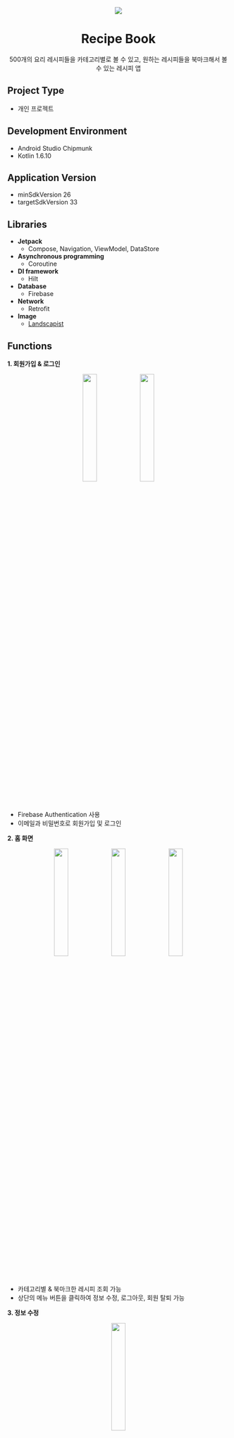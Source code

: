 <p align="center">
  <img src = "https://user-images.githubusercontent.com/62979330/185958682-d25e9eb1-b41f-4df5-ad27-d7eec77f9329.png">
</p>

<div align="center">
  <h1>Recipe Book</h1>
</div>

<div align="center">
  500개의 요리 레시피들을 카테고리별로 볼 수 있고, 원하는 레시피들을 북마크해서 볼 수 있는 레시피 앱 
</div>

## Project Type
+ 개인 프로젝트

## Development Environment
+ Android Studio Chipmunk
+ Kotlin 1.6.10

## Application Version
+ minSdkVersion 26
+ targetSdkVersion 33

## Libraries
+ __Jetpack__
  + Compose, Navigation, ViewModel, DataStore 
+ __Asynchronous programming__
  + Coroutine 
+ __DI framework__
  + Hilt
+ __Database__
  + Firebase
+ __Network__
  + Retrofit
+ __Image__
  + [Landscapist](https://github.com/skydoves/landscapist)
  
## Functions
__1. 회원가입 & 로그인__
<p align="center">
  <img src = "https://user-images.githubusercontent.com/62979330/185891352-bace8b56-5880-472e-8385-19f185b28202.png" width=25% height=25%>
  <img src = "https://user-images.githubusercontent.com/62979330/185891498-4477241f-297e-45ef-a8e9-4a13d07e604a.png" width=25% height=25%>
</p>

+ Firebase Authentication 사용
+ 이메일과 비밀번호로 회원가입 및 로그인

__2. 홈 화면__
<p align="center">
  <img src = "https://user-images.githubusercontent.com/62979330/185894122-adf2bcd8-d408-45ae-87fb-3f79dd553e04.png" width=25% height=25%>
  <img src = "https://user-images.githubusercontent.com/62979330/185894149-30acecdf-553e-4c34-90a5-9f0c8bc3e87f.png" width=25% height=25%>
  <img src = "https://user-images.githubusercontent.com/62979330/185894156-18e79d54-97fd-436a-a736-488669ce4a29.png" width=25% height=25%>
</p>

+ 카테고리별 & 북마크한 레시피 조회 가능
+ 상단의 메뉴 버튼을 클릭하여 정보 수정, 로그아웃, 회원 탈퇴 가능

__3. 정보 수정__
<p align="center">
  <img src = "https://user-images.githubusercontent.com/62979330/185892484-773a1fec-465b-4991-8194-6c5f3aff271e.png" width=25% height=25%>
</p>

+ 로그인한 사용자의 정보(닉네임, 비밀번호) 수정 가능

__3. 레시피 목록 조회__
<p align="center">
  <img src = "https://user-images.githubusercontent.com/62979330/185893392-8a68cc99-15a3-4a69-bc73-8ee72e588edc.png" width=25% height=25%>
</p>

+ 500개의 레시피들을 카테고리별로(밥, 국&찌개, 반찬, 일품, 후식) 조회 가능
+ Open API 사용 [식품의약품안전처_조리식품의 레시피 DB]
+ 원하는 레시피를 북마크 버튼으로 추가 또는 제거 가능

__4. 레시피(조리 방법, 재료) 조회__
<p align="center">
  <img src = "https://user-images.githubusercontent.com/62979330/185893416-ddecac0e-0fc8-4da3-b929-4d940bcb8235.png" width=25% height=25%>
  <img src = "https://user-images.githubusercontent.com/62979330/185893427-446a21ae-5978-4e8f-8849-6768121460d1.png" width=25% height=25%>
</p>

+ 레시피 목록에서 재료 또는 방법 버튼 클릭 시 해당 정보 확인 가능

__5. 북마크한 레시피 조회__
<p align="center">
  <img src = "https://user-images.githubusercontent.com/62979330/185896359-79d59212-f941-4b66-b726-ac9a6ab13718.png" width=25% height=25%>
  <img src = "https://user-images.githubusercontent.com/62979330/185896371-94edd1c4-2f0f-46d5-bed3-68cc522e0901.png" width=25% height=25%>
</p>

+ 북마크 카테고리에서 북마크한 레시피들을 카테고리별로 조회 가능

## Version Test
|API Level|Test|
|------|---|
|33|OK|
|32|OK|
|31|OK|
|30|OK|
|29|OK|
|28|OK|
|27|OK|
|26|OK|





